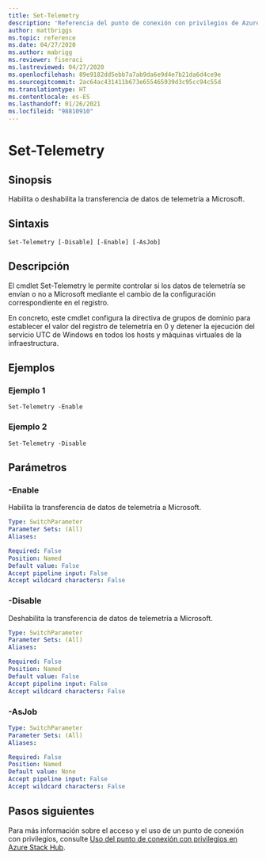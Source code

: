```yaml
---
title: Set-Telemetry
description: 'Referencia del punto de conexión con privilegios de Azure Stack para PowerShell: Set-Telemetry'
author: mattbriggs
ms.topic: reference
ms.date: 04/27/2020
ms.author: mabrigg
ms.reviewer: fiseraci
ms.lastreviewed: 04/27/2020
ms.openlocfilehash: 89e9182dd5ebb7a7ab9da6e9d4e7b21da6d4ce9e
ms.sourcegitcommit: 2ac64ac431411b673e655465939d3c95cc94c55d
ms.translationtype: HT
ms.contentlocale: es-ES
ms.lasthandoff: 01/26/2021
ms.locfileid: "98810910"
---
```

# <a name="set-telemetry"></a>Set-Telemetry

## <a name="synopsis"></a>Sinopsis
Habilita o deshabilita la transferencia de datos de telemetría a Microsoft.

## <a name="syntax"></a>Sintaxis

```
Set-Telemetry [-Disable] [-Enable] [-AsJob]
```

## <a name="description"></a>Descripción
El cmdlet Set-Telemetry le permite controlar si los datos de telemetría se envían o no a Microsoft mediante el cambio de la configuración correspondiente en el registro.

En concreto, este cmdlet configura la directiva de grupos de dominio para establecer el valor del registro de telemetría en 0 y detener la ejecución del servicio UTC de Windows en todos los hosts y máquinas virtuales de la infraestructura.

## <a name="examples"></a>Ejemplos

### <a name="example-1"></a>Ejemplo 1
```
Set-Telemetry -Enable
```

### <a name="example-2"></a>Ejemplo 2
```
Set-Telemetry -Disable
```

## <a name="parameters"></a>Parámetros

### <a name="-enable"></a>-Enable
Habilita la transferencia de datos de telemetría a Microsoft.

```yaml
Type: SwitchParameter
Parameter Sets: (All)
Aliases:

Required: False
Position: Named
Default value: False
Accept pipeline input: False
Accept wildcard characters: False
```

### <a name="-disable"></a>-Disable
Deshabilita la transferencia de datos de telemetría a Microsoft.

```yaml
Type: SwitchParameter
Parameter Sets: (All)
Aliases:

Required: False
Position: Named
Default value: False
Accept pipeline input: False
Accept wildcard characters: False
```

### <a name="-asjob"></a>-AsJob


```yaml
Type: SwitchParameter
Parameter Sets: (All)
Aliases:

Required: False
Position: Named
Default value: None
Accept pipeline input: False
Accept wildcard characters: False
```

## <a name="next-steps"></a>Pasos siguientes

Para más información sobre el acceso y el uso de un punto de conexión con privilegios, consulte [Uso del punto de conexión con privilegios en Azure Stack Hub](../../operator/azure-stack-privileged-endpoint.md).
